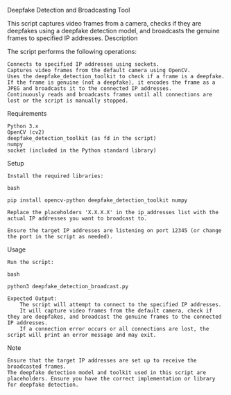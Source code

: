 Deepfake Detection and Broadcasting Tool

This script captures video frames from a camera, checks if they are deepfakes using a deepfake detection model, and broadcasts the genuine frames to specified IP addresses.
Description

The script performs the following operations:

    Connects to specified IP addresses using sockets.
    Captures video frames from the default camera using OpenCV.
    Uses the deepfake_detection_toolkit to check if a frame is a deepfake.
    If the frame is genuine (not a deepfake), it encodes the frame as a JPEG and broadcasts it to the connected IP addresses.
    Continuously reads and broadcasts frames until all connections are lost or the script is manually stopped.

Requirements

    Python 3.x
    OpenCV (cv2)
    deepfake_detection_toolkit (as fd in the script)
    numpy
    socket (included in the Python standard library)

Setup

    Install the required libraries:

    bash

    pip install opencv-python deepfake_detection_toolkit numpy

    Replace the placeholders 'X.X.X.X' in the ip_addresses list with the actual IP addresses you want to broadcast to.

    Ensure the target IP addresses are listening on port 12345 (or change the port in the script as needed).

Usage

    Run the script:

    bash

    python3 deepfake_detection_broadcast.py

    Expected Output:
        The script will attempt to connect to the specified IP addresses.
        It will capture video frames from the default camera, check if they are deepfakes, and broadcast the genuine frames to the connected IP addresses.
        If a connection error occurs or all connections are lost, the script will print an error message and may exit.

Note

    Ensure that the target IP addresses are set up to receive the broadcasted frames.
    The deepfake detection model and toolkit used in this script are placeholders. Ensure you have the correct implementation or library for deepfake detection.
